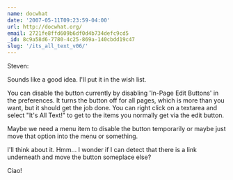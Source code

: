 ```yaml
---
name: docwhat
date: '2007-05-11T09:23:59-04:00'
url: http://docwhat.org/
email: 2721fe8ffd609b6df0d4b734defc9cd5
_id: 8c9a58d6-7780-4c25-869a-140cbdd19c47
slug: '/its_all_text_v06/'
---
```


Steven:

Sounds like a good idea. I'll put it in the wish list.

You can disable the button currently by disabling 'In-Page Edit Buttons' in
the preferences. It turns the button off for all pages, which is more than you
want, but it should get the job done. You can right click on a textarea and
select "It's All Text!" to get to the items you normally get via the edit
button.

Maybe we need a menu item to disable the button temporarily or maybe just move
that option into the menu or something.

I'll think about it. Hmm... I wonder if I can detect that there is a link
underneath and move the button someplace else?

Ciao!
